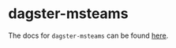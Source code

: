 # dagster-msteams

The docs for `dagster-msteams` can be found
[here](https://docs.dagster.io/_apidocs/libraries/dagster-msteams).
